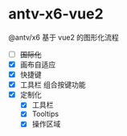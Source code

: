 # antv-x6-vue2

@antv/x6 基于 vue2 的图形化流程

- [ ] ~~国际化~~
- [x] 画布自适应
- [x] 快捷键
- [x] 工具栏 组合按键功能
- [x] 定制化
  - [x] 工具栏
  - [x] Tooltips
  - [x] 操作区域
